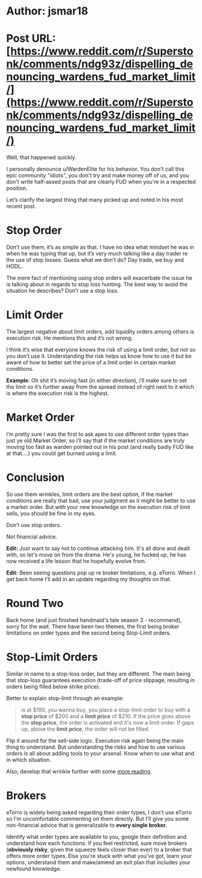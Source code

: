 # Author: jsmar18
# Post URL: [https://www.reddit.com/r/Superstonk/comments/ndg93z/dispelling_denouncing_wardens_fud_market_limit/](https://www.reddit.com/r/Superstonk/comments/ndg93z/dispelling_denouncing_wardens_fud_market_limit/)


Well, that happened quickly.

I personally denounce u/WardenElite for his behavior. You don't call this epic community "idiots", you don't try and make money off of us, and you don't write half-assed posts that are clearly FUD when you're in a respected position.

Let’s clarify the largest thing that many picked up and noted in his most recent post.

# Stop Order

Don’t use them, it’s as simple as that. I have no idea what mindset he was in when he was typing that up, but it’s very much talking like a day trader re the use of stop losses. Guess what we don’t do? Day trade, we buy and HODL.

The mere fact of mentioning using stop orders will exacerbate the issue he is talking about in regards to stop loss hunting. The best way to avoid the situation he describes? Don’t use a stop loss.

# Limit Order

The largest negative about limit orders, add liquidity orders among others is execution risk. He mentions this and it’s not wrong.

I think it’s wise that everyone knows the risk of using a limit order, but not so you don’t use it. Understanding the risk helps us know how to use it but be aware of how to better set the price of a limit order in certain market conditions.

**Example**: Oh shit it’s moving fast (in either direction), i’ll make sure to set the limit so it’s further away from the spread instead of right next to it which is where the execution risk is the highest.

# Market Order

I’m pretty sure I was the first to ask apes to use different order types than just ye old Market Order, so i’ll say that if the market conditions are truly moving too fast as warden pointed out in his post (and really badly FUD like at that….) you could get burned using a limit.

# Conclusion

So use them wrinkles, limit orders are the best option, if the market conditions are really that bad, use your judgment as it might be better to use a market order. But with your new knowledge on the execution risk of limit sells, you should be fine in my eyes.

Don’t use stop orders.

Not financial advice.

**Edit:** Just want to say not to continue attacking him. It's all done and dealt with, so let's move on from the drama. He's young, he fucked up, he has now received a life lesson that he hopefully evolve from.

**Edit:** Been seeing questions pop up re broker limitations, e.g. eTorro. When I get back home I'll add in an update regarding my thoughts on that.

# Round Two

Back home (and just finished handmaid's tale season 3 - recommend), sorry for the wait. There have been two themes, the first being broker limitations on order types and the second being Stop-Limit orders.

# Stop-Limit Orders

Similar in name to a stop-loss order, but they are different. The main being that stop-loss guarantees execution (trade-off of price slippage, resulting in orders being filled below strike price).

Better to explain stop-limit through an example:

><Random Ticker> is at $190, you wanna buy, you place a stop-limit order to buy with a **stop price** of $200 and a **limit price** of $210. If the price goes above the **stop price**, the order is activated and it's now a limit order. If <Random Ticker> gaps up, above the **limit price**, the order will not be filled.

Flip it around for the sell-side logic. Execution risk again being the main thing to understand. But understanding the risks and how to use various orders is all about adding tools to your arsenal. Know when to use what and in which situation.

Also, develop that wrinkle further with some [more reading](https://www.investopedia.com/terms/s/stop-limitorder.asp). 

# Brokers

eTorro is widely being asked regarding their order types, I don't use eTorro so I'm uncomfortable commenting on them directly. But I'll give you some non-financial advice that is generalizable to **every single broker.**

Identify what order types are available to you, google their definition and understand how each functions. If you feel restricted, sure move brokers (**obviously risky**, given the squeeze feels closer than ever) to a broker that offers more order types. Else you're stuck with what you've got, learn your options, understand them and make/amend an exit plan that includes your newfound knowledge.